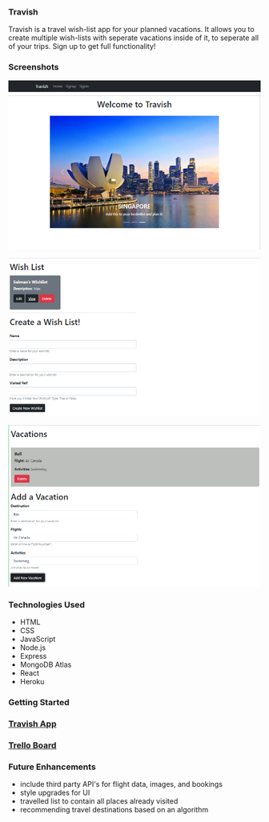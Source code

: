 ### Travish
Travish is a travel wish-list app for your planned vacations. It allows you to create multiple wish-lists with seperate vacations inside of it, to seperate all of your trips. Sign up to get full functionality!

### Screenshots
![Home Page](public/images/home.png)

![WishLists](public/images/wishlist.PNG)

![Vacations](public/images/vacations.PNG)

### Technologies Used

- HTML
- CSS
- JavaScript
- Node.js
- Express
- MongoDB Atlas
- React
- Heroku

### Getting Started
### [Travish App](https://travish.herokuapp.com/)
### [Trello Board](https://trello.com/b/vPOqG2Ac/travel)


### Future Enhancements
- include third party API's for flight data, images, and bookings
- style upgrades for UI
- travelled list to contain all places already visited
- recommending travel destinations based on an algorithm

